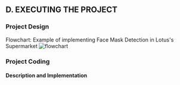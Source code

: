 ## D. EXECUTING THE PROJECT

### Project Design

Flowchart:
Example of implementing Face Mask Detection in Lotus's Supermarket
![flowchart](https://user-images.githubusercontent.com/122224542/211355012-da605ce9-d16e-4f43-b710-12b959d640db.jpg)

### Project Coding
#### Description and Implementation 

